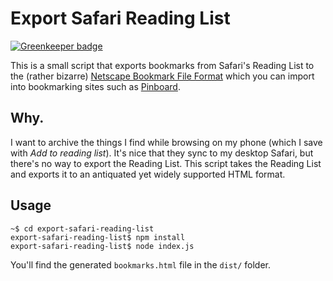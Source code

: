 # Export Safari Reading List

[![Greenkeeper badge](https://badges.greenkeeper.io/danburzo/export-safari-reading-list.svg)](https://greenkeeper.io/)

This is a small script that exports bookmarks from Safari's Reading List to the (rather bizarre) [Netscape Bookmark File Format](http://fileformats.archiveteam.org/wiki/Netscape_bookmarks) which you can import into bookmarking sites such as [Pinboard](https://pinboard.in). 

## Why.

I want to archive the things I find while browsing on my phone (which I save with _Add to reading list_). It's nice that they sync to my desktop Safari, but there's no way to export the Reading List. This script takes the Reading List and exports it to an antiquated yet widely supported HTML format. 

## Usage

```shell
~$ cd export-safari-reading-list
export-safari-reading-list$ npm install
export-safari-reading-list$ node index.js
```

You'll find the generated `bookmarks.html` file in the `dist/` folder.

